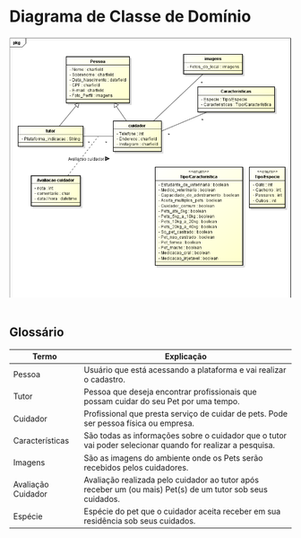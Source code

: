 # Diagrama de Classe de Domínio

![Diagrama de Classes de Domínio](DiagramaDeClasses-NP.png)
</br></br>

## Glossário 

|  Termo  |  Explicação  |
| ------- | ------------ |
| Pessoa | Usuário que está acessando a plataforma e vai realizar o cadastro. |   
| Tutor | Pessoa que deseja encontrar profissionais que possam cuidar do seu Pet por uma tempo. |   
| Cuidador | Profissional que presta serviço de cuidar de pets. Pode ser pessoa física ou empresa. |   
| Características | São todas as informações sobre o cuidador que o tutor vai poder selecionar quando for realizar a pesquisa. |   
| Imagens | São as imagens do ambiente onde os Pets serão recebidos pelos cuidadores. |   
| Avaliação Cuidador | Avaliação realizada pelo cuidador ao tutor após receber um (ou mais) Pet(s) de um tutor sob seus cuidados. |   
| Espécie | Espécie do pet que o cuidador aceita receber em sua residência sob seus cuidados. |